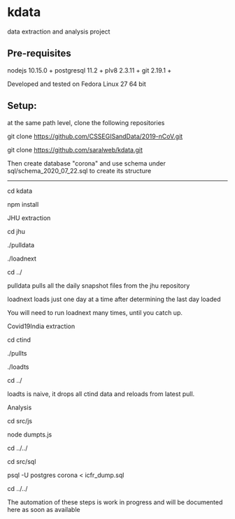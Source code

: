 # kdata
data extraction and analysis project

Pre-requisites
--------------
nodejs 10.15.0 +
postgresql 11.2 +
plv8 2.3.11 +
git 2.19.1 +

Developed and tested on Fedora Linux 27 64 bit

Setup:
------

at the same path level, clone the following repositories

git clone https://github.com/CSSEGISandData/2019-nCoV.git

git clone https://github.com/saralweb/kdata.git

Then create database "corona" and use schema under sql/schema_2020_07_22.sql to create its structure

-------------

cd kdata

npm install

JHU extraction 

cd jhu

./pulldata

./loadnext

cd ../

pulldata pulls all the daily snapshot files from the jhu repository

loadnext loads just one day at a time after determining the last day loaded

You will need to run loadnext many times, until you catch up. 

Covid19India extraction

cd ctind

./pullts

./loadts

cd ../

loadts is naive, it drops all ctind data and reloads from latest pull.

Analysis

cd src/js

node dumpts.js

cd ../../

cd src/sql

psql -U postgres corona < icfr_dump.sql

cd ../../



The automation of these steps is work in progress and will be documented here as soon as available


